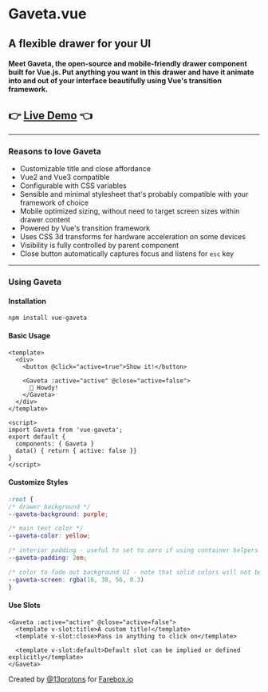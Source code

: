 # Gaveta.vue 

## A flexible drawer for your UI

#### Meet <strong>Gaveta</strong>, the open-source and mobile-friendly drawer component built for Vue.js. Put anything you want in this drawer and have it animate into and out of your interface beautifully using Vue's transition framework.
  
<slot>

## 👉 [Live Demo](https://farebox.github.io/gaveta/) 👈

</slot>

---

### Reasons to love Gaveta

 * Customizable title and close affordance
 * Vue2 and Vue3 compatible
 * Configurable with CSS variables
 * Sensible and minimal stylesheet that's probably compatible with your framework of choice
 * Mobile optimized sizing, without need to target screen sizes within drawer content
 * Powered by Vue's transition framework
 * Uses CSS 3d transforms for hardware acceleration on some devices
 * Visibility is fully controlled by parent component
 * Close button automatically captures focus and listens for `esc` key

---

### Using Gaveta

#### Installation

```
npm install vue-gaveta
```

#### Basic Usage

```vue
<template>
  <div>
    <button @click="active=true">Show it!</button>

    <Gaveta :active="active" @close="active=false">
      👋 Howdy!
    </Gaveta>
  </div>
</template>

<script>
import Gaveta from 'vue-gaveta';
export default {
  components: { Gaveta }
  data() { return { active: false }}
}
</script>
```
  
#### Customize Styles

```css
:root {
/* drawer background */
--gaveta-background: purple;

/* main text color */
--gaveta-color: yellow;

/* interior padding - useful to set to zero if using container helpers */
--gaveta-padding: 2em;

/* color to fade out background UI - note that solid colors will not be transparent */
--gaveta-screen: rgba(16, 38, 56, 0.3)
}
```

#### Use Slots

```vue
<Gaveta :active="active" @close="active=false">
  <template v-slot:title>A custom title!</template>
  <template v-slot:close>Pass in anything to click on</template>

  <template v-slot:default>Default slot can be implied or defined explicitly</template>
</Gaveta>
```

Created by [@13protons](https://13protons.com) for [Farebox.io](https://farebox.io)